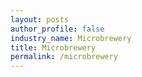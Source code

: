 ```yaml
---
layout: posts 
author_profile: false 
industry_name: Microbrewery
title: Microbrewery
permalink: /microbrewery
---
```

